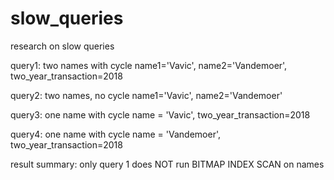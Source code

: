# slow_queries
research on slow queries

query1: two names with cycle
name1='Vavic', name2='Vandemoer', two_year_transaction=2018

query2: two names, no cycle
name1='Vavic', name2='Vandemoer'

query3: one name with cycle
name = 'Vavic', two_year_transaction=2018

query4: one name with cycle
name = 'Vandemoer', two_year_transaction=2018

result summary:
only query 1 does NOT run BITMAP INDEX SCAN on names  
